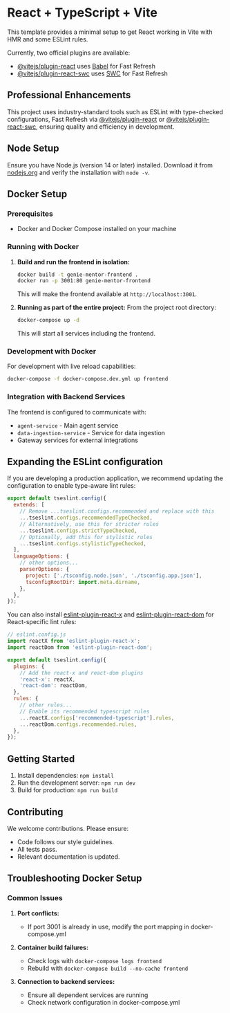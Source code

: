# React + TypeScript + Vite

This template provides a minimal setup to get React working in Vite with HMR and some ESLint rules.

Currently, two official plugins are available:

- [@vitejs/plugin-react](https://github.com/vitejs/vite-plugin-react/blob/main/packages/plugin-react) uses [Babel](https://babeljs.io/) for Fast Refresh
- [@vitejs/plugin-react-swc](https://github.com/vitejs/vite-plugin-react/blob/main/packages/plugin-react-swc) uses [SWC](https://swc.rs/) for Fast Refresh

## Professional Enhancements

This project uses industry-standard tools such as ESLint with type-checked configurations, Fast Refresh via [@vitejs/plugin-react](https://github.com/vitejs/vite-plugin-react) or [@vitejs/plugin-react-swc](https://github.com/vitejs/vite-plugin-react-swc), ensuring quality and efficiency in development.

## Node Setup

Ensure you have Node.js (version 14 or later) installed. Download it from [nodejs.org](https://nodejs.org) and verify the installation with `node -v`.

## Docker Setup

### Prerequisites

- Docker and Docker Compose installed on your machine

### Running with Docker

1. **Build and run the frontend in isolation:**

   ```bash
   docker build -t genie-mentor-frontend .
   docker run -p 3001:80 genie-mentor-frontend
   ```

   This will make the frontend available at `http://localhost:3001`.

2. **Running as part of the entire project:**
   From the project root directory:
   ```bash
   docker-compose up -d
   ```
   This will start all services including the frontend.

### Development with Docker

For development with live reload capabilities:

```bash
docker-compose -f docker-compose.dev.yml up frontend
```

### Integration with Backend Services

The frontend is configured to communicate with:

- `agent-service` - Main agent service
- `data-ingestion-service` - Service for data ingestion
- Gateway services for external integrations

## Expanding the ESLint configuration

If you are developing a production application, we recommend updating the configuration to enable type-aware lint rules:

```js
export default tseslint.config({
  extends: [
    // Remove ...tseslint.configs.recommended and replace with this
    ...tseslint.configs.recommendedTypeChecked,
    // Alternatively, use this for stricter rules
    ...tseslint.configs.strictTypeChecked,
    // Optionally, add this for stylistic rules
    ...tseslint.configs.stylisticTypeChecked,
  ],
  languageOptions: {
    // other options...
    parserOptions: {
      project: ['./tsconfig.node.json', './tsconfig.app.json'],
      tsconfigRootDir: import.meta.dirname,
    },
  },
});
```

You can also install [eslint-plugin-react-x](https://github.com/Rel1cx/eslint-react/tree/main/packages/plugins/eslint-plugin-react-x) and [eslint-plugin-react-dom](https://github.com/Rel1cx/eslint-react/tree/main/packages/plugins/eslint-plugin-react-dom) for React-specific lint rules:

```js
// eslint.config.js
import reactX from 'eslint-plugin-react-x';
import reactDom from 'eslint-plugin-react-dom';

export default tseslint.config({
  plugins: {
    // Add the react-x and react-dom plugins
    'react-x': reactX,
    'react-dom': reactDom,
  },
  rules: {
    // other rules...
    // Enable its recommended typescript rules
    ...reactX.configs['recommended-typescript'].rules,
    ...reactDom.configs.recommended.rules,
  },
});
```

## Getting Started

1. Install dependencies: `npm install`
2. Run the development server: `npm run dev`
3. Build for production: `npm run build`

## Contributing

We welcome contributions. Please ensure:

- Code follows our style guidelines.
- All tests pass.
- Relevant documentation is updated.

## Troubleshooting Docker Setup

### Common Issues

1. **Port conflicts:**

   - If port 3001 is already in use, modify the port mapping in docker-compose.yml

2. **Container build failures:**

   - Check logs with `docker-compose logs frontend`
   - Rebuild with `docker-compose build --no-cache frontend`

3. **Connection to backend services:**
   - Ensure all dependent services are running
   - Check network configuration in docker-compose.yml
